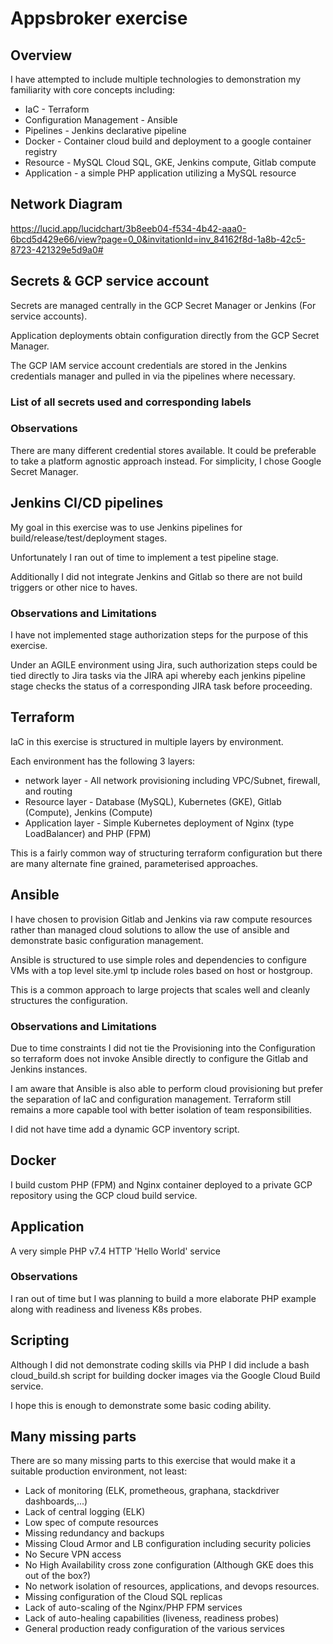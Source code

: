 # Appsbroker exercise

## Overview

I have attempted to include multiple technologies to demonstration my familiarity with core concepts including:
* IaC - Terraform
* Configuration Management - Ansible
* Pipelines - Jenkins declarative pipeline
* Docker - Container cloud build and deployment to a google container registry
* Resource - MySQL Cloud SQL, GKE, Jenkins compute, Gitlab compute
* Application - a simple PHP application utilizing a MySQL resource

## Network Diagram

https://lucid.app/lucidchart/3b8eeb04-f534-4b42-aaa0-6bcd5d429e66/view?page=0_0&invitationId=inv_84162f8d-1a8b-42c5-8723-421329e5d9a0#

## Secrets & GCP service account

Secrets are managed centrally in the GCP Secret Manager or Jenkins (For service accounts).

Application deployments obtain configuration directly from the GCP Secret Manager.

The GCP IAM service account credentials are stored in the Jenkins credentials manager and pulled in via the pipelines where necessary.

### List of all secrets used and corresponding labels

### Observations

There are many different credential stores available. It could be preferable to take a platform agnostic approach instead. For simplicity, I chose Google Secret Manager.

## Jenkins CI/CD pipelines

My goal in this exercise was to use Jenkins pipelines for build/release/test/deployment stages.

Unfortunately I ran out of time to implement a test pipeline stage.

Additionally I did not integrate Jenkins and Gitlab so there are not build triggers or other nice to haves.

### Observations and Limitations

I have not implemented stage authorization steps for the purpose of this exercise.

Under an AGILE environment using Jira, such authorization steps could be tied directly to Jira tasks via the JIRA api whereby each jenkins pipeline stage checks the status of a corresponding JIRA task before proceeding.

## Terraform

IaC in this exercise is structured in multiple layers by environment.

Each environment has the following 3 layers:
* network layer - All network provisioning including VPC/Subnet, firewall, and routing
* Resource layer - Database (MySQL), Kubernetes (GKE), Gitlab (Compute), Jenkins (Compute)
* Application layer - Simple Kubernetes deployment of Nginx (type LoadBalancer) and PHP (FPM)

This is a fairly common way of structuring terraform configuration but there are many alternate fine grained, parameterised approaches.

## Ansible

I have chosen to provision Gitlab and Jenkins via raw compute resources rather than managed cloud solutions to allow the use of ansible and demonstrate basic configuration management.

Ansible is structured to use simple roles and dependencies to configure VMs with a top level site.yml tp include roles based on host or hostgroup.

This is a common approach to large projects that scales well and cleanly structures the configuration.

### Observations and Limitations

Due to time constraints I did not tie the Provisioning into the Configuration so terraform does not invoke Ansible directly to configure the Gitlab and Jenkins instances.

I am aware that Ansible is also able to perform cloud provisioning but prefer the separation of IaC and configuration management. Terraform still remains a more capable tool with better isolation of team responsibilities.

I did not have time add a dynamic GCP inventory script.

## Docker

I build custom PHP (FPM) and Nginx container deployed to a private GCP repository using the GCP cloud build service.

## Application

A very simple PHP v7.4 HTTP 'Hello World' service

### Observations

I ran out of time but I was planning to build a more elaborate PHP example along with readiness and liveness K8s probes.

## Scripting

Although I did not demonstrate coding skills via PHP I did include a bash cloud_build.sh script for building docker images via the Google Cloud Build service.

I hope this is enough to demonstrate some basic coding ability.

## Many missing parts

There are so many missing parts to this exercise that would make it a suitable production environment, not least:

* Lack of monitoring (ELK, prometheous, graphana, stackdriver dashboards,...)
* Lack of central logging (ELK)
* Low spec of compute resources
* Missing redundancy and backups
* Missing Cloud Armor and LB configuration including security policies
* No Secure VPN access
* No High Availability cross zone configuration (Although GKE does this out of the box?)
* No network isolation of resources, applications, and devops resources.
* Missing configuration of the Cloud SQL replicas
* Lack of auto-scaling of the Nginx/PHP FPM services
* Lack of auto-healing capabilities (liveness, readiness probes)
* General production ready configuration of the various services

